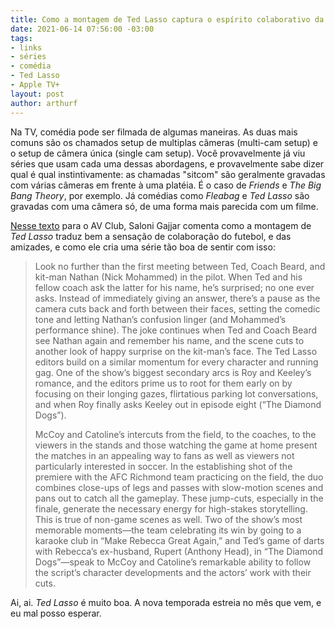 ```yaml
---
title: Como a montagem de Ted Lasso captura o espírito colaborativo da comédia
date: 2021-06-14 07:56:00 -03:00
tags:
- links
- séries
- comédia
- Ted Lasso
- Apple TV+
layout: post
author: arthurf
---
```


Na TV, comédia pode ser filmada de algumas maneiras. As duas mais comuns são os chamados setup de multiplas câmeras (multi-cam setup) e o setup de câmera única (single cam setup). Você provavelmente já viu séries que usam cada uma dessas abordagens, e provavelmente sabe dizer qual é qual instintivamente: as chamadas "sitcom" são geralmente gravadas com várias câmeras em frente à uma platéia. É o caso de *Friends* e *The Big Bang Theory*, por exemplo. Já comédias como *Fleabag* e *Ted Lasso* são gravadas com uma câmera só, de uma forma mais parecida com um filme.

[Nesse texto](https://www.avclub.com/ted-lasso-s-seamless-single-cam-editing-captures-the-co-1847063891) para o AV Club, Saloni Gajjar comenta como a montagem de *Ted Lasso* traduz bem a sensação de colaboração do futebol, e das amizades, e como ele cria uma série tão boa de sentir com isso:

> Look no further than the first meeting between Ted, Coach Beard, and kit-man Nathan (Nick Mohammed) in the pilot. When Ted and his fellow coach ask the latter for his name, he’s surprised; no one ever asks. Instead of immediately giving an answer, there’s a pause as the camera cuts back and forth between their faces, setting the comedic tone and letting Nathan’s confusion linger (and Mohammed’s performance shine). The joke continues when Ted and Coach Beard see Nathan again and remember his name, and the scene cuts to another look of happy surprise on the kit-man’s face. The Ted Lasso editors build on a similar momentum for every character and running gag. One of the show’s biggest secondary arcs is Roy and Keeley’s romance, and the editors prime us to root for them early on by focusing on their longing gazes, flirtatious parking lot conversations, and when Roy finally asks Keeley out in episode eight (“The Diamond Dogs”).
>
> McCoy and Catoline’s intercuts from the field, to the coaches, to the viewers in the stands and those watching the game at home present the matches in an appealing way to fans as well as viewers not particularly interested in soccer. In the establishing shot of the premiere with the AFC Richmond team practicing on the field, the duo combines close-ups of legs and passes with slow-motion scenes and pans out to catch all the gameplay. These jump-cuts, especially in the finale, generate the necessary energy for high-stakes storytelling. This is true of non-game scenes as well. Two of the show’s most memorable moments—the team celebrating its win by going to a karaoke club in “Make Rebecca Great Again,” and Ted’s game of darts with Rebecca’s ex-husband, Rupert (Anthony Head), in “The Diamond Dogs”—speak to McCoy and Catoline’s remarkable ability to follow the script’s character developments and the actors’ work with their cuts.

Ai, ai. *Ted Lasso* é muito boa. A nova temporada estreia no mês que vem, e eu mal posso esperar.

